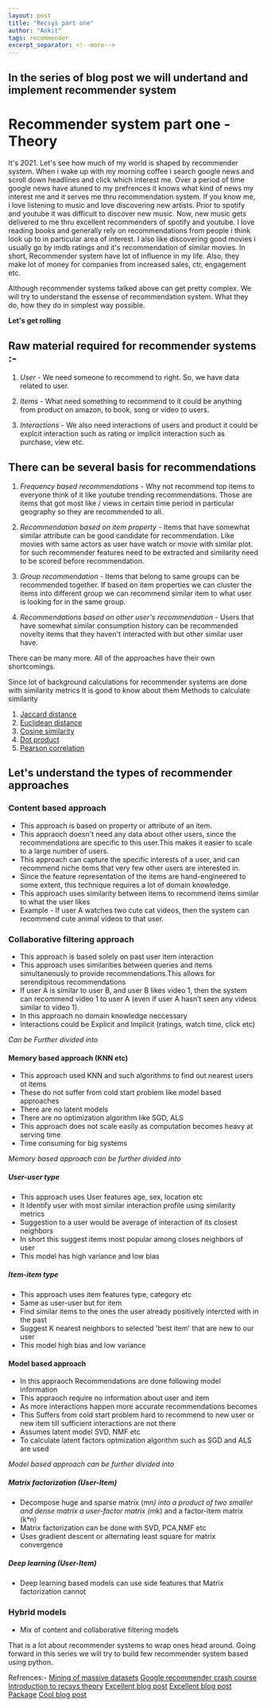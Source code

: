 ```yaml
---
layout: post
title: "Recsys part one"
author: "Ankit"
tags: recommender
excerpt_separator: <!--more-->
---
```

## In the series of blog post we will undertand and implement recommender system<!--more-->

# Recommender system part one - Theory

It's 2021. Let's see how much of my world is shaped by recommender system. When i wake up with my morning coffee i search google news and scroll down headlines and click which interest me. Over a period of time google news have atuned to my prefrences it knows what kind of news my interest me and it serves me thru recommendation system. If you know me, i love listening to music and love discovering new artists. Prior to spotify and youtube it was difficult to discover new music. Now, new music gets delivered to me thru excellent recommenders of spotify and youtube. I love reading books and generally rely on recommendations from people i think look up to in particular area of interest. I also like discovering good movies i usually go by imdb ratings and it's recommendation of similar movies. In short, Recommender system have lot of influence in my life. Also, they make lot of money for companies from increased sales, ctr, engagement etc.

Although recommender systems talked above can get pretty complex. We will try to understand the essense of recommendation system. What they do, how they do in simplest way possible.

**Let's get rolling**

##  Raw material required for recommender systems :- 

1. *User* - We need someone to recommend to right. So, we have data related to user.

2. *Items* - What need something to recommend to it could be anything from product on amazon, to book, song or video to users.

3. *Interactions* - We also need interactions of users and product it could be explcit interaction such as rating or implicit interaction such as purchase, view etc.

## There can be several basis for recommendations

1. *Frequency based recommendations* - Why not recommend top items to everyone think of it like youtube trending recommendations. Those are items that got most like / views in certain time period in particular geography so they are recommended to all.

2. *Recommendation based on item property* - Items that have somewhat similar attribute can be good candidate for recommendation. Like movies with same actors as user have watch or movie with similar plot. for such recommender features need to be extracted and similarity need to be scored before recommendation.

3. *Group recommendation* - Items that belong to same groups can be recommended together. If based on item properties we can cluster the items into different group we can recommend similar item to what user is looking for in the same group.

4. *Recommendations based on other user's recommendation* - Users that have somewhat similar consumption history can be recommended novelty items that they haven't interacted with but other similar user have.

There can be many more. All of the approaches have their own shortcomings. 

Since lot of background calculations for recommender systems are done with similarity metrics
It is good to know about them 
Methods to calculate similarity
1. [Jaccard distance](https://en.wikipedia.org/wiki/Jaccard_index)
2. [Euclidean distance](https://en.wikipedia.org/wiki/Euclidean_distance)
3. [Cosine similarity](https://en.wikipedia.org/wiki/Cosine_similarity)
4. [Dot product](https://en.wikipedia.org/wiki/Dot_product)
5. [Pearson correlation](https://en.wikipedia.org/wiki/Pearson_correlation_coefficient)


## Let's understand the types of recommender approaches

### Content based approach
- This approach is based on property or attribute of an item.
- This appraoch doesn't need any data about other users, since the recommendations are specific to this user.This makes it easier to scale to a large number of users.
- This approach can capture the specific interests of a user, and can recommend niche items that very few other users are interested in.
- Since the feature representation of the items are hand-engineered to some extent, this technique requires a lot of domain knowledge.
- This approach uses similarity between items to recommend items similar to what the user likes
- Example - If user A watches two cute cat videos, then the system can recommend cute animal videos to that user.

### Collaborative filtering approach
- This approach is based solely on past user item interaction
- This approach uses similarities between queries and items simultaneously to provide recommendations.This allows for serendipitous recommendations
- If user A is similar to user B, and user B likes video 1, then the system can recommend video 1 to user A (even if user A hasn’t seen any videos similar to video 1).
- In this approach no domain knowledge neccessary
- Interactions could be Explicit and Implicit (ratings, watch time, click etc)

*Can be Further divided into* 

####  Memory based approach (KNN etc)
- This approach used KNN and such algorithms to find out nearest users ot items 
- These do not suffer from cold start problem like model based approaches 
- There are no latent models
- There are no optimization algorithm like SGD, ALS
- This approach does not scale easily as computation becomes heavy at serving time
- Time consuming for big systems

*Memory based approach can be further divided into* 
##### User-user type
- This approach uses User features age, sex, location etc
- It Identify user with most similar interaction profile using similarity metrics
- Suggestion to a user would be average of interaction of its closest neighbors
- In short this suggest items most popular among closes neighbors of user
- This model has high variance and low bias

##### Item-item type
- This approach uses item features type, category etc
- Same as user-user but for item
- Find similar items to the ones the user already positively intercted with in the past
- Suggest K nearest neighbors to selected 'best item' that are new to our user
- This model high bias and low variance
	
#### Model based approach
- In this appraoch Recommendations are done following model information
- This appraoch require no information about user and item
- As more interactions happen more accurate recommendations becomes
- This Suffers from cold start problem hard to recommend to new user or new item till sufficient interactions are not there
- Assumes latent model SVD, NMF etc
- To calculate latent factors optmization algorithm such as SGD and ALS are used

*Model based approach can be further divided into* 
##### Matrix factorization (User-Item)
- Decompose huge and sparse matrix (m*n) into a product of two smaller and dense matrix a user-factor matrix (m*k) and a factor-item matrix (k*n)
- Matrix factorization can be done with SVD, PCA,NMF etc
- Uses gradient descent or alternating least square for matrix convergence

##### Deep learning (User-Item)
- Deep learning based models can use side features that Matrix factorization cannot

	
### Hybrid models
- Mix of content and collaborative filtering models

That is a lot about recommender systems to wrap ones head around.
Going forward in this series we will try to build few recommender system based using python.


Refrences:-
[Mining of massive datasets](http://www.mmds.org/)
[Google recommender crash course](https://developers.google.com/machine-learning/recommendation)
[Introduction to recsys theory](https://towardsdatascience.com/introduction-to-recommender-systems-6c66cf15ada)
[Excellent blog post](https://jessesw.com/Rec-System/)
[Excellent blog post](https://datascienceplus.com/building-a-book-recommender-system-the-basics-knn-and-matrix-factorization/)
[Package](https://github.com/benfred/implicit)
[Cool blog post](https://www.benfrederickson.com/matrix-factorization/)